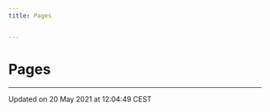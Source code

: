 ```yaml
---
title: Pages


---
```


# Pages






-------------------------------

Updated on 20 May 2021 at 12:04:49 CEST
